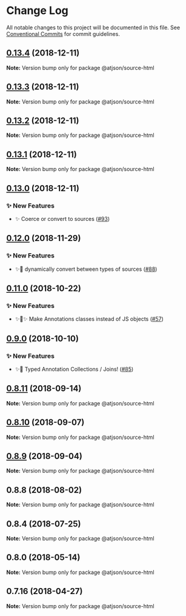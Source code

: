 # Change Log

All notable changes to this project will be documented in this file.
See [Conventional Commits](https://conventionalcommits.org) for commit guidelines.

## [0.13.4](https://github.com/CondeNast-Copilot/atjson/compare/@atjson/source-html@0.13.3...@atjson/source-html@0.13.4) (2018-12-11)

**Note:** Version bump only for package @atjson/source-html





## [0.13.3](https://github.com/CondeNast-Copilot/atjson/compare/@atjson/source-html@0.13.2...@atjson/source-html@0.13.3) (2018-12-11)

**Note:** Version bump only for package @atjson/source-html





## [0.13.2](https://github.com/CondeNast-Copilot/atjson/compare/@atjson/source-html@0.13.1...@atjson/source-html@0.13.2) (2018-12-11)

**Note:** Version bump only for package @atjson/source-html





## [0.13.1](https://github.com/CondeNast-Copilot/atjson/compare/@atjson/source-html@0.13.0...@atjson/source-html@0.13.1) (2018-12-11)

**Note:** Version bump only for package @atjson/source-html





## [0.13.0](https://github.com/CondeNast-Copilot/atjson/compare/@atjson/source-html@0.12.0...@atjson/source-html@0.13.0) (2018-12-11)


### ✨ New Features

* ✨ Coerce or convert to sources ([#93](https://github.com/CondeNast-Copilot/atjson/issues/93))



## [0.12.0](https://github.com/CondeNast-Copilot/atjson/compare/@atjson/source-html@0.11.0...@atjson/source-html@0.12.0) (2018-11-29)


### ✨ New Features

* ✨📡 dynamically convert between types of sources ([#88](https://github.com/CondeNast-Copilot/atjson/issues/88))



## [0.11.0](https://github.com/CondeNast-Copilot/atjson/compare/@atjson/source-html@0.9.0...@atjson/source-html@0.11.0) (2018-10-22)


### ✨ New Features

* ✨👑✨ Make Annotations classes instead of JS objects ([#57](https://github.com/CondeNast-Copilot/atjson/issues/57))


## [0.9.0](https://github.com/CondeNast-Copilot/atjson/compare/@atjson/source-html@0.8.11...@atjson/source-html@0.9.0) (2018-10-10)


### ✨ New Features

* ✨🤠 Typed Annotation Collections / Joins! ([#85](https://github.com/CondeNast-Copilot/atjson/issues/85))



## [0.8.11](https://github.com/CondeNast-Copilot/atjson/compare/@atjson/source-html@0.8.10...@atjson/source-html@0.8.11) (2018-09-14)

**Note:** Version bump only for package @atjson/source-html


## [0.8.10](https://github.com/CondeNast-Copilot/atjson/compare/@atjson/source-html@0.8.9...@atjson/source-html@0.8.10) (2018-09-07)

**Note:** Version bump only for package @atjson/source-html


## [0.8.9](https://github.com/CondeNast-Copilot/atjson/compare/@atjson/source-html@0.8.8...@atjson/source-html@0.8.9) (2018-09-04)

**Note:** Version bump only for package @atjson/source-html


## 0.8.8 (2018-08-02)

**Note:** Version bump only for package @atjson/source-html

## 0.8.4 (2018-07-25)

**Note:** Version bump only for package @atjson/source-html

## 0.8.0 (2018-05-14)

**Note:** Version bump only for package @atjson/source-html

## 0.7.16 (2018-04-27)

**Note:** Version bump only for package @atjson/source-html
